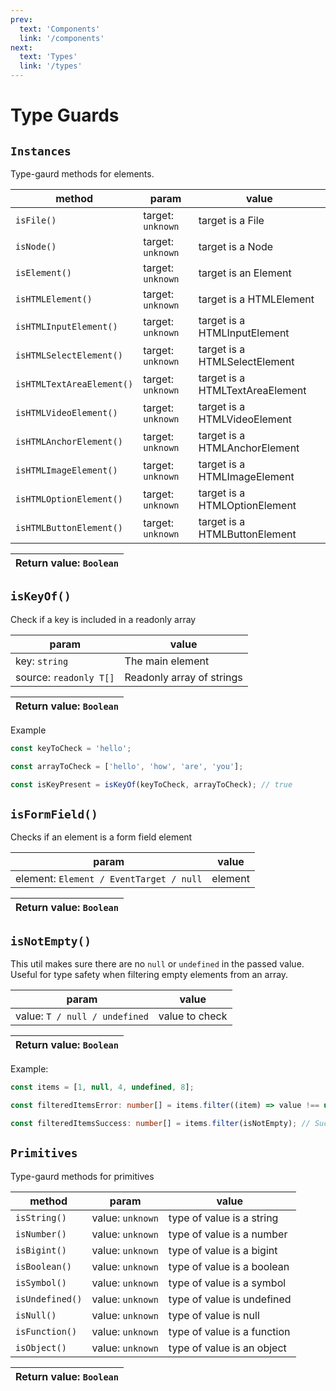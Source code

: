 ```yaml
---
prev: 
  text: 'Components'
  link: '/components'
next:
  text: 'Types'
  link: '/types'
---
```


# Type Guards

## `Instances`

Type-gaurd methods for elements.

| method                    | param             | value                           |
| ------------------------- | ----------------- | ------------------------------- |
| `isFile()`                | target: `unknown` | target is a File                |
| `isNode()`                | target: `unknown` | target is a Node                |
| `isElement()`             | target: `unknown` | target is an Element            |
| `isHTMLElement()`         | target: `unknown` | target is a HTMLElement         |
| `isHTMLInputElement()`    | target: `unknown` | target is a HTMLInputElement    |
| `isHTMLSelectElement()`   | target: `unknown` | target is a HTMLSelectElement   |
| `isHTMLTextAreaElement()` | target: `unknown` | target is a HTMLTextAreaElement |
| `isHTMLVideoElement()`    | target: `unknown` | target is a HTMLVideoElement    |
| `isHTMLAnchorElement()`   | target: `unknown` | target is a HTMLAnchorElement   |
| `isHTMLImageElement()`    | target: `unknown` | target is a HTMLImageElement    |
| `isHTMLOptionElement()`   | target: `unknown` | target is a HTMLOptionElement   |
| `isHTMLButtonElement()`   | target: `unknown` | target is a HTMLButtonElement   |

| Return value: `Boolean` |
| ----------------------- |

## `isKeyOf()`

Check if a key is included in a readonly array

| param                  | value                     |
| ---------------------- | ------------------------- |
| key: `string`          | The main element          |
| source: `readonly T[]` | Readonly array of strings |

| Return value: `Boolean` |
| ----------------------- |

Example

```ts
const keyToCheck = 'hello';

const arrayToCheck = ['hello', 'how', 'are', 'you'];

const isKeyPresent = isKeyOf(keyToCheck, arrayToCheck); // true
```

## `isFormField()`

Checks if an element is a form field element

| param                                   | value   |
| --------------------------------------- | ------- |
| element: `Element / EventTarget / null` | element |

| Return value: `Boolean` |
| ----------------------- |

## `isNotEmpty()`

This util makes sure there are no `null` or `undefined` in the passed value. Useful for type safety when filtering empty elements from an array.

| param                         | value          |
| ----------------------------- | -------------- |
| value: `T / null / undefined` | value to check |

| Return value: `Boolean` |
| ----------------------- |

Example:

```ts
const items = [1, null, 4, undefined, 8];

const filteredItemsError: number[] = items.filter((item) => value !== undefined && value !== null); // Type '(number | null | undefined)[]' is not assignable to type 'number[]'.

const filteredItemsSuccess: number[] = items.filter(isNotEmpty); // Success!
```

## `Primitives`

Type-gaurd methods for primitives

| method          | param            | value                       |
| --------------- | ---------------- | --------------------------- |
| `isString()`    | value: `unknown` | type of value is a string   |
| `isNumber()`    | value: `unknown` | type of value is a number   |
| `isBigint()`    | value: `unknown` | type of value is a bigint   |
| `isBoolean()`   | value: `unknown` | type of value is a boolean  |
| `isSymbol()`    | value: `unknown` | type of value is a symbol   |
| `isUndefined()` | value: `unknown` | type of value is undefined  |
| `isNull()`      | value: `unknown` | type of value is null       |
| `isFunction()`  | value: `unknown` | type of value is a function |
| `isObject()`    | value: `unknown` | type of value is an object  |

| Return value: `Boolean` |
| ----------------------- |
